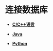 # 连接数据库<a name="ZH-CN_TOPIC_0000001179940236"></a>

-   **[C/C++语言](C-C++语言.md)**  

-   **[Java](Java.md)**  

-   **[Python](Python.md)**  


